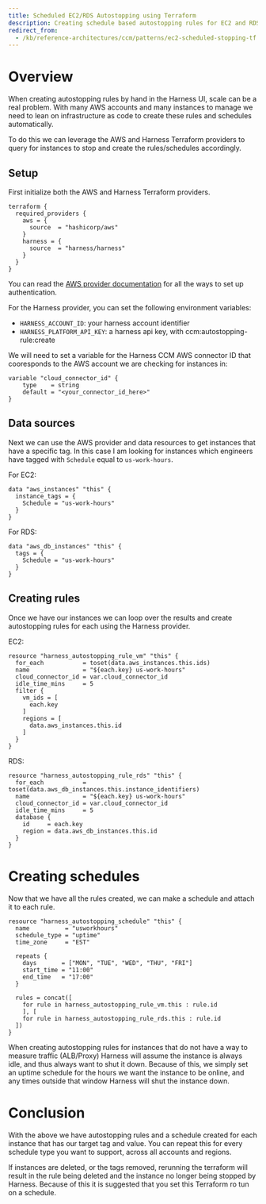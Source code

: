 ```yaml
---
title: Scheduled EC2/RDS Autostopping using Terraform
description: Creating schedule based autostopping rules for EC2 and RDS using Terraform
redirect_from:
  - /kb/reference-architectures/ccm/patterns/ec2-scheduled-stopping-tf
---
```


# Overview

When creating autostopping rules by hand in the Harness UI, scale can be a real problem. With many AWS accounts and many instances to manage we need to lean on infrastructure as code to create these rules and schedules automatically.

To do this we can leverage the AWS and Harness Terraform providers to query for instances to stop and create the rules/schedules accordingly.

## Setup

First initialize both the AWS and Harness Terraform providers.

```
terraform {
  required_providers {
    aws = {
      source  = "hashicorp/aws"
    }
    harness = {
      source  = "harness/harness"
    }
  }
}
```

You can read the [AWS provider documentation](https://registry.terraform.io/providers/hashicorp/aws/latest/docs) for all the ways to set up authentication.

For the Harness provider, you can set the following environment variables:

- `HARNESS_ACCOUNT_ID`: your harness account identifier
- `HARNESS_PLATFORM_API_KEY`: a harness api key, with ccm:autostopping-rule:create

We will need to set a variable for the Harness CCM AWS connector ID that cooresponds to the AWS account we are checking for instances in:

```
variable "cloud_connector_id" {
    type    = string
    default = "<your_connector_id_here>"
}
```

## Data sources

Next we can use the AWS provider and data resources to get instances that have a specific tag. In this case I am looking for instances which engineers have tagged with `Schedule` equal to `us-work-hours`.

For EC2:

```
data "aws_instances" "this" {
  instance_tags = {
    Schedule = "us-work-hours"
  }
}
```

For RDS:

```
data "aws_db_instances" "this" {
  tags = {
    Schedule = "us-work-hours"
  }
}
```

## Creating rules

Once we have our instances we can loop over the results and create autostopping rules for each using the Harness provider.

EC2:

```
resource "harness_autostopping_rule_vm" "this" {
  for_each           = toset(data.aws_instances.this.ids)
  name               = "${each.key} us-work-hours"
  cloud_connector_id = var.cloud_connector_id
  idle_time_mins     = 5
  filter {
    vm_ids = [
      each.key
    ]
    regions = [
      data.aws_instances.this.id
    ]
  }
}
```

RDS:

```
resource "harness_autostopping_rule_rds" "this" {
  for_each           = toset(data.aws_db_instances.this.instance_identifiers)
  name               = "${each.key} us-work-hours"
  cloud_connector_id = var.cloud_connector_id
  idle_time_mins     = 5
  database {
    id     = each.key
    region = data.aws_db_instances.this.id
  }
}
```

# Creating schedules

Now that we have all the rules created, we can make a schedule and attach it to each rule.

```
resource "harness_autostopping_schedule" "this" {
  name          = "usworkhours"
  schedule_type = "uptime"
  time_zone     = "EST"

  repeats {
    days       = ["MON", "TUE", "WED", "THU", "FRI"]
    start_time = "11:00"
    end_time   = "17:00"
  }

  rules = concat([
    for rule in harness_autostopping_rule_vm.this : rule.id
    ], [
    for rule in harness_autostopping_rule_rds.this : rule.id
  ])
}
```

When creating autostopping rules for instances that do not have a way to measure traffic (ALB/Proxy) Harness will assume the instance is always idle, and thus always want to shut it down. Because of this, we simply set an uptime schedule for the hours we want the instance to be online, and any times outside that window Harness will shut the instance down.

# Conclusion

With the above we have autostopping rules and a schedule created for each instance that has our target tag and value. You can repeat this for every schedule type you want to support, across all accounts and regions.

If instances are deleted, or the tags removed, rerunning the terraform will result in the rule being deleted and the instance no longer being stopped by Harness. Because of this it is suggested that you set this Terraform ro tun on a schedule.
